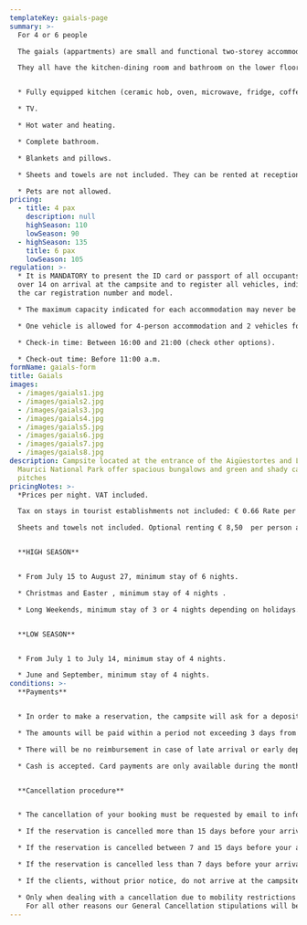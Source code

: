 ```yaml
---
templateKey: gaials-page
summary: >-
  For 4 or 6 people

  The gaials (appartments) are small and functional two-storey accommodations located in the upper part of the main building (attached to it) of the campsite . They are not at street level, but have a furnished terrace which is to be shared with other appartments and each appartment has its own table and chairs.

  They all have the kitchen-dining room and bathroom on the lower floor and the layout of the rooms varies according to the appartment. The rooms are attic rooms; the four person appartments have two rooms and the six person ones have three.


  * Fully equipped kitchen (ceramic hob, oven, microwave, fridge, coffee-maker, kitchenware, crockery...). Cuina equipada (placa vitroceràmica, forn, microones, nevera, cafetera, parament, vaixella...)

  * TV.

  * Hot water and heating.

  * Complete bathroom.

  * Blankets and pillows.              

  * Sheets and towels are not included. They can be rented at reception.

  * Pets are not allowed.
pricing:
  - title: 4 pax
    description: null
    highSeason: 110
    lowSeason: 90
  - highSeason: 135
    title: 6 pax
    lowSeason: 105
regulation: >-
  * It is MANDATORY to present the ID card or passport of all occupants aged
  over 14 on arrival at the campsite and to register all vehicles, indicating
  the car registration number and model.

  * The maximum capacity indicated for each accommodation may never be exceeded without authorisation.

  * One vehicle is allowed for 4-person accommodation and 2 vehicles for 6-person accommodation which are included in the price. Any additional vehicle must be registered and paid for in accordance with the current rates.

  * Check-in time: Between 16:00 and 21:00 (check other options).

  * Check-out time: Before 11:00 a.m.
formName: gaials-form
title: Gaials
images:
  - /images/gaials1.jpg
  - /images/gaials2.jpg
  - /images/gaials3.jpg
  - /images/gaials4.jpg
  - /images/gaials5.jpg
  - /images/gaials6.jpg
  - /images/gaials7.jpg
  - /images/gaials8.jpg
description: Campsite located at the entrance of the Aigüestortes and Lake Sant
  Maurici National Park offer spacious bungalows and green and shady camping
  pitches
pricingNotes: >-
  *Prices per night. VAT included.

  Tax on stays in tourist establishments not included: € 0.66 Rate per day per person aged over 16, with a maximum of 7 days.*

  Sheets and towels not included. Optional renting € 8,50  per person and stay.


  **HIGH SEASON**


  * From July 15 to August 27, minimum stay of 6 nights.

  * Christmas and Easter , minimum stay of 4 nights .

  * Long Weekends, minimum stay of 3 or 4 nights depending on holidays.


  **LOW SEASON** 


  * From July 1 to July 14, minimum stay of 4 nights.

  * June and September, minimum stay of 4 nights.
conditions: >-
  **Payments** 


  * In order to make a reservation, the campsite will ask for a deposit which, depending on the season, can be up to 40% of the total sum of the stay.

  * The amounts will be paid within a period not exceeding 3 days from the date of the request and will be made by transfer to the account that will be communicated at the time of formalising the reservation. The remaining amount will be settled on arrival at the campsite.

  * There will be no reimbursement in case of late arrival or early departure.

  * Cash is accepted. Card payments are only available during the months of July and August. It is also possible to make a bank transfer.


  **Cancellation procedure**


  * The cancellation of your booking must be requested by email to info@campinglamola.com

  * If the reservation is cancelled more than 15 days before your arrival, 90% of the deposit is refunded.

  * If the reservation is cancelled between 7 and 15 days before your arrival, 50% of the deposit is refunded.

  * If the reservation is cancelled less than 7 days before your arrival, no refund will be made.

  * If the clients, without prior notice, do not arrive at the campsite before 21.00 h on the day of arrival, the booking will be considered cancelled.

  * Only when dealing with a cancellation due to mobility restrictions imposed by the Government, 100% of the deposit will be refunded. 
    For all other reasons our General Cancellation stipulations will be applied
---
```

